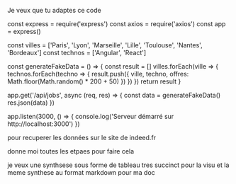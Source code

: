 Je veux que tu adaptes ce code

const express = require('express')
const axios = require('axios')
const app = express()

const villes = ['Paris', 'Lyon', 'Marseille', 'Lille', 'Toulouse', 'Nantes', 'Bordeaux']
const technos = ['Angular', 'React']

const generateFakeData = () => {
  const result = []
  villes.forEach(ville => {
    technos.forEach(techno => {
      result.push({
        ville,
        techno,
        offres: Math.floor(Math.random() * 200 + 50)
      })
    })
  })
  return result
}

app.get('/api/jobs', async (req, res) => {
  const data = generateFakeData()
  res.json(data)
})

app.listen(3000, () => {
  console.log('Serveur démarré sur http://localhost:3000')
})

pour recuperer les données sur le site de indeed.fr

donne moi toutes les etpaes pour faire cela

je veux une synthsese sous forme de tableau tres succinct pour la visu
et la meme synthese au format markdown pour ma doc

